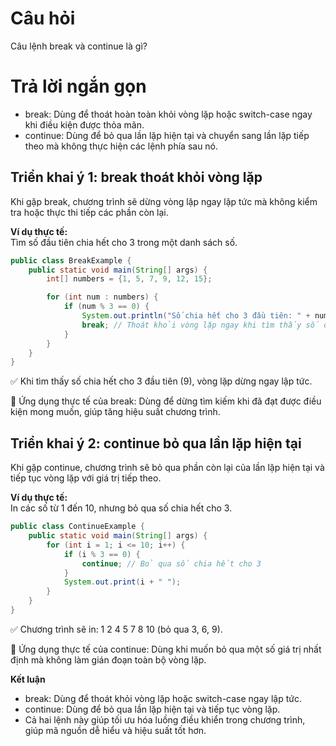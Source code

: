 # Câu hỏi
Câu lệnh break và continue là gì?

# Trả lời ngắn gọn  
*	break: Dùng để thoát hoàn toàn khỏi vòng lặp hoặc switch-case ngay khi điều kiện được thỏa mãn.
*	continue: Dùng để bỏ qua lần lặp hiện tại và chuyển sang lần lặp tiếp theo mà không thực hiện các lệnh phía sau nó.



## Triển khai ý 1: break thoát khỏi vòng lặp 
Khi gặp break, chương trình sẽ dừng vòng lặp ngay lập tức mà không kiểm tra hoặc thực thi tiếp các phần còn lại.  

**Ví dụ thực tế:**  
Tìm số đầu tiên chia hết cho 3 trong một danh sách số.
```java
public class BreakExample {
    public static void main(String[] args) {
        int[] numbers = {1, 5, 7, 9, 12, 15};

        for (int num : numbers) {
            if (num % 3 == 0) {
                System.out.println("Số chia hết cho 3 đầu tiên: " + num);
                break; // Thoát khỏi vòng lặp ngay khi tìm thấy số đầu tiên
            }
        }
    }
}

```  
✅ Khi tìm thấy số chia hết cho 3 đầu tiên (9), vòng lặp dừng ngay lập tức.

📌 Ứng dụng thực tế của break: Dùng để dừng tìm kiếm khi đã đạt được điều kiện mong muốn, giúp tăng hiệu suất chương trình.

## Triển khai ý 2: continue bỏ qua lần lặp hiện tại
Khi gặp continue, chương trình sẽ bỏ qua phần còn lại của lần lặp hiện tại và tiếp tục vòng lặp với giá trị tiếp theo. 

**Ví dụ thực tế:**  
In các số từ 1 đến 10, nhưng bỏ qua số chia hết cho 3.
```java
public class ContinueExample {
    public static void main(String[] args) {
        for (int i = 1; i <= 10; i++) {
            if (i % 3 == 0) {
                continue; // Bỏ qua số chia hết cho 3
            }
            System.out.print(i + " ");
        }
    }
}

```  
✅ Chương trình sẽ in: 1 2 4 5 7 8 10 (bỏ qua 3, 6, 9).

📌 Ứng dụng thực tế của continue: Dùng khi muốn bỏ qua một số giá trị nhất định mà không làm gián đoạn toàn bộ vòng lặp.




**Kết luận**
*	break: Dùng để thoát khỏi vòng lặp hoặc switch-case ngay lập tức.
*	continue: Dùng để bỏ qua lần lặp hiện tại và tiếp tục vòng lặp.
*	Cả hai lệnh này giúp tối ưu hóa luồng điều khiển trong chương trình, giúp mã nguồn dễ hiểu và hiệu suất tốt hơn. 

